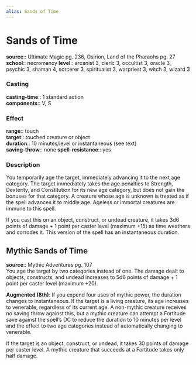 ```yaml
---
alias: Sands of Time
---
```


# Sands of Time 

**source**:: Ultimate Magic pg. 236, Osirion, Land of the Pharaohs pg. 27  
**school**:: necromancy
**level**:: arcanist 3, cleric 3, occultist 3, oracle 3, psychic 3, shaman 4, sorcerer 3, spiritualist 3, warpriest 3, witch 3, wizard 3

### Casting 

**casting-time**:: 1 standard action  
**components**:: V, S

### Effect 

**range**:: touch  
**target**:: touched creature or object  
**duration**:: 10 minutes/level or instantaneous (see text)  
**saving-throw**:: none
**spell-resistance**:: yes

### Description 

You temporarily age the target, immediately advancing it to the next age category. The target immediately takes the age penalties to Strength, Dexterity, and Constitution for its new age category, but does not gain the bonuses for that category. A creature whose age is unknown is treated as if the spell advances it to middle age. Ageless or immortal creatures are immune to this spell.  
  
If you cast this on an object, construct, or undead creature, it takes 3d6 points of damage + 1 point per caster level (maximum +15) as time weathers and corrodes it. This version of the spell has an instantaneous duration.

## Mythic Sands of Time 

**source**:: Mythic Adventures pg. 107  
You age the target by two categories instead of one. The damage dealt to objects, constructs, and undead increases to 5d6 points of damage + 1 point per caster level (maximum +20).  
  
**Augmented (8th)**: If you expend four uses of mythic power, the duration changes to instantaneous. If the target is a living creature, its age increases to venerable, regardless of its current age. A non-mythic creature receives no saving throw against this, but a mythic creature can attempt a Fortitude save against the spell’s DC to reduce the duration to 10 minutes per level and the effect to two age categories instead of automatically changing to venerable.  
  
If the target is an object, construct, or undead, it takes 30 points of damage per caster level. A mythic creature that succeeds at a Fortitude takes only half damage.

